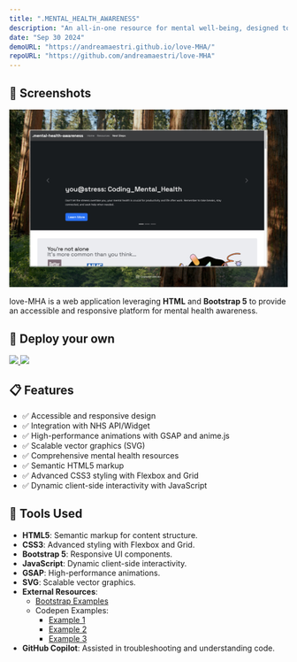 ```yaml
---
title: ".MENTAL_HEALTH_AWARENESS"
description: "An all-in-one resource for mental well-being, designed to support users in accessing vital mental health resources."
date: "Sep 30 2024"
demoURL: "https://andreamaestri.github.io/love-MHA/"
repoURL: "https://github.com/andreamaestri/love-MHA"
---
```


## 📸 Screenshots

<div class="border rounded-lg overflow-hidden mt-4">
  <div class="bg-gray-100 flex justify-center">
    <img src="https://github.com/andreamaestri/love-MHA/blob/main/assets/images/Your%20mind%20plan.jpeg?raw=true" alt="Feature Screenshot 2">
  </div>
</div>

love-MHA is a web application leveraging **HTML** and **Bootstrap 5** to provide an accessible and responsive platform for mental health awareness.

## 🚀 Deploy your own

<div class="flex gap-2">
  <a target="_blank" aria-label="Deploy with Vercel" href="https://vercel.com/new/clone?repository-url=https://github.com/andreamaestri/love-MHA">
    <img src="/deploy_vercel.svg" />
  </a>
  <a target="_blank" aria-label="Deploy with Netlify" href="https://app.netlify.com/start/deploy?repository=https://github.com/andreamaestri/love-MHA">
    <img src="/deploy_netlify.svg" />
  </a>
</div>

## 📋 Features

- ✅ Accessible and responsive design
- ✅ Integration with NHS API/Widget
- ✅ High-performance animations with GSAP and anime.js
- ✅ Scalable vector graphics (SVG)
- ✅ Comprehensive mental health resources
- ✅ Semantic HTML5 markup
- ✅ Advanced CSS3 styling with Flexbox and Grid
- ✅ Dynamic client-side interactivity with JavaScript

## 💯 Tools Used

- **HTML5**: Semantic markup for content structure.
- **CSS3**: Advanced styling with Flexbox and Grid.
- **Bootstrap 5**: Responsive UI components.
- **JavaScript**: Dynamic client-side interactivity.
- **GSAP**: High-performance animations.
- **SVG**: Scalable vector graphics.
- **External Resources**:
  - [Bootstrap Examples](https://getbootstrap.com/docs/5.3/examples/)
  - Codepen Examples:
    - [Example 1](https://codepen.io/codingyaar/pen/ExLZayv)
    - [Example 2](https://codepen.io/collection/AEbkkJ?cursor=eyJwYWdlIjo0fQ==)
    - [Example 3](https://codepen.io/stoic25/pen/xwVZyo)
- **GitHub Copilot**: Assisted in troubleshooting and understanding code.
